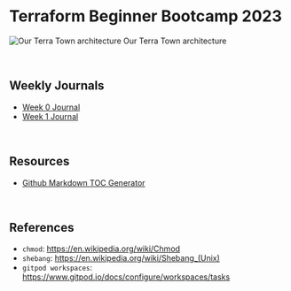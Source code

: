 # Terraform Beginner Bootcamp 2023

![Our Terra Town architecture](https://user-images.githubusercontent.com/7776/268042721-ab015431-2d14-4910-aa37-be4807b2b905.png)
Our Terra Town architecture

<br>

## Weekly Journals

- [Week 0 Journal](https://github.com/mariachiinajar/terraform-beginner-bootcamp-2023/blob/main/journal/week0.md)
- [Week 1 Journal](https://github.com/mariachiinajar/terraform-beginner-bootcamp-2023/blob/main/journal/week1.md)

<br>

## Resources

- [Github Markdown TOC Generator](https://ecotrust-canada.github.io/markdown-toc/)

<br>

## References
- `chmod`: https://en.wikipedia.org/wiki/Chmod
- `shebang`: https://en.wikipedia.org/wiki/Shebang_(Unix)
- `gitpod workspaces`: https://www.gitpod.io/docs/configure/workspaces/tasks